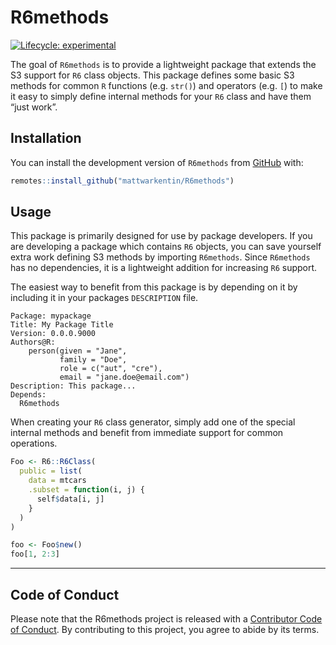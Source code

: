 
<!-- README.md is generated from README.Rmd. Please edit that file -->

# R6methods

<!-- badges: start -->

[![Lifecycle:
experimental](https://img.shields.io/badge/lifecycle-experimental-orange.svg)](https://www.tidyverse.org/lifecycle/#experimental)
<!-- badges: end -->

The goal of `R6methods` is to provide a lightweight package that extends
the S3 support for `R6` class objects. This package defines some basic
S3 methods for common `R` functions (e.g. `str()`) and operators
(e.g. `[`) to make it easy to simply define internal methods for your
`R6` class and have them “just work”.

## Installation

You can install the development version of `R6methods` from
[GitHub](https://github.com/mattwarkentin/R6methods) with:

``` r
remotes::install_github("mattwarkentin/R6methods")
```

## Usage

This package is primarily designed for use by package developers. If you
are developing a package which contains `R6` objects, you can save
yourself extra work defining S3 methods by importing `R6methods`. Since
`R6methods` has no dependencies, it is a lightweight addition for
increasing `R6` support.

The easiest way to benefit from this package is by depending on it by
including it in your packages `DESCRIPTION` file.

    Package: mypackage
    Title: My Package Title
    Version: 0.0.0.9000
    Authors@R: 
        person(given = "Jane",
               family = "Doe",
               role = c("aut", "cre"),
               email = "jane.doe@email.com")
    Description: This package...
    Depends:
      R6methods

When creating your `R6` class generator, simply add one of the special
internal methods and benefit from immediate support for common
operations.

``` r
Foo <- R6::R6Class(
  public = list(
    data = mtcars
    .subset = function(i, j) {
      self$data[i, j]
    }
  )
)

foo <- Foo$new()
foo[1, 2:3]
```

------------------------------------------------------------------------

## Code of Conduct

Please note that the R6methods project is released with a [Contributor
Code of
Conduct](https://contributor-covenant.org/version/2/0/CODE_OF_CONDUCT.html).
By contributing to this project, you agree to abide by its terms.
